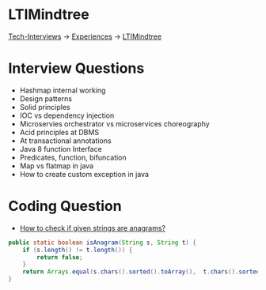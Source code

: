 # LTIMindtree

[Tech-Interviews](../../README.md) -> [Experiences](../Experiences.md) -> [LTIMindtree](../LTIMindtree/LTIMindtree.md)

# Interview Questions
- Hashmap internal working
- Design patterns 
- Solid principles
- IOC vs dependency injection 
- Microservies orchestrator vs microservices choreography 
- Acid principles at DBMS
- At transactional annotations
- Java 8 function Interface
- Predicates, function, bifuncation
- Map vs flatmap in java
- How to create custom exception in java

# Coding Question
- [How to check if given strings are anagrams?](#how-to-check-if-given-strings-are-anagrams)

```java
public static boolean isAnagram(String s, String t) {
    if (s.length() != t.length()) {
        return false;
    }
    return Arrays.equal(s.chars().sorted().toArray(),  t.chars().sorted().toArray());
}
```